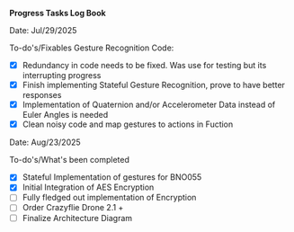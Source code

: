 **Progress Tasks Log Book**

Date: Jul/29/2025

To-do's/Fixables
Gesture Recognition Code:
- [X] Redundancy in code needs to be fixed. Was use for testing but its interrupting progress
- [X] Finish implementing Stateful Gesture Recognition, prove to have better responses
- [X] Implementation of Quaternion and/or Accelerometer Data instead of Euler Angles is needed
- [X] Clean noisy code and map gestures to actions in Fuction

Date: Aug/23/2025

To-do's/What's been completed
- [X] Stateful Implementation of gestures for BNO055
- [X] Initial Integration of AES Encryption 
- [ ] Fully fledged out implementation of Encryption
- [ ] Order Crazyflie Drone 2.1 +
- [ ] Finalize Architecture Diagram 
